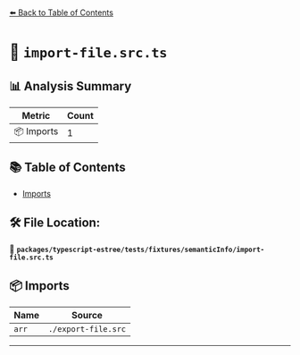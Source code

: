 [⬅️ Back to Table of Contents](../../../../../index.md)

# 📄 `import-file.src.ts`

## 📊 Analysis Summary

| Metric | Count |
|--------|-------|
| 📦 Imports | 1 |

## 📚 Table of Contents

- [Imports](#imports)

## 🛠️ File Location:
📂 **`packages/typescript-estree/tests/fixtures/semanticInfo/import-file.src.ts`**

## 📦 Imports

| Name | Source |
|------|--------|
| `arr` | `./export-file.src` |


---